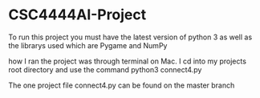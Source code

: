 # CSC4444AI-Project

To run this project you must have the latest version of python 3 as well as the librarys used which are Pygame and NumPy

how I ran the project was through terminal on Mac. I cd into my projects root directory and use the command python3 connect4.py 

The one project file connect4.py can be found on the master branch
